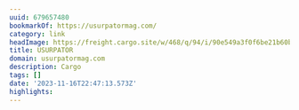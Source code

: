 ```yaml
---
uuid: 679657480
bookmarkOf: https://usurpatormag.com/
category: link
headImage: https://freight.cargo.site/w/468/q/94/i/90e549a3f0f6be21b60b810b4a2c5848b1bb47a6bc4f5cae4376fca0d9ff65eb/Frame-834.png
title: USURPATOR
domain: usurpatormag.com
description: Cargo
tags: []
date: '2023-11-16T22:47:13.573Z'
highlights: 
---
```



